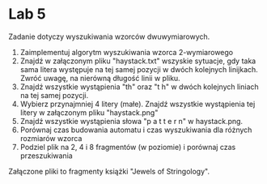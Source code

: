 # Lab 5

Zadanie dotyczy wyszukiwania wzorców dwuwymiarowych.

1. Zaimplementuj algorytm wyszukiwania wzorca 2-wymiarowego
2. Znajdź w załączonym pliku "haystack.txt" wszyskie sytuacje, gdy taka sama litera występuje na tej samej pozycji w dwóch kolejnych linijkach. Zwróć uwagę, na nierówną długość linii w pliku.
3. Znajdź wszystkie wystąpienia "th" oraz "t h" w dwóch kolejnych liniach na tej samej pozycji.
4. Wybierz przynajmniej 4 litery (małe). Znajdź wszystkie wystąpienia tej litery w załączonym pliku "haystack.png"
5. Znajdź wszystkie wystąpienia słowa "p a t t e r n" w haystack.png.
6. Porównaj czas budowania automatu i czas wyszukiwania dla różnych rozmiarów wzorca
7. Podziel plik na 2, 4 i 8 fragmentów (w poziomie) i porównaj czas przeszukiwania

Załączone pliki to fragmenty książki "Jewels of Stringology".
